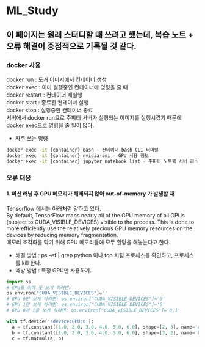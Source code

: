 # ML_Study
## 이 페이지는 원래 스터디할 때 쓰려고 했는데, 복습 노트 + 오류 해결이 중점적으로 기록될 것 같다.
### docker 사용
docker run : 도커 이미지에서 컨테이너 생성  
docker exec : 이미 실행중인 컨테이너에 명령을 줄 때  
docker restart : 컨테이너 재실행  
docker start : 종료된 컨테이너 실행  
docker stop : 실행중인 컨테이너 종료  
서버에서 docker run으로 주피터 서버가 실행되는 이미지를 실행시켰기 때문에 docker exec으로 명령을 줄 일이 많다.  
- 자주 쓰는 명령
```bash
docker exec -it {container} bash - 컨테이너 bash CLI 터미널 
docker exec -it {container} nvidia-smi - GPU 사용 정보
docker exec -it {container} jupyter notebook list - 주피터 노트북 서버 리스트, 토큰 확인
```
### 오류 대응
#### 1. 머신 러닝 후 GPU 메모리가 해제되지 않아 out-of-memory 가 발생할 때
Tensorflow 에서는 아래처럼 말하고 있다.  
By default, TensorFlow maps nearly all of the GPU memory of all GPUs (subject to CUDA_VISIBLE_DEVICES) visible to the process. This is done to more efficiently use the relatively precious GPU memory resources on the devices by reducing memory fragmentation.  
메모리 조각화를 막기 위해 GPU 메모리들에 모두 할당을 해놓는다고 한다.  
- 해결 방법 : ps -ef | grep python 이나 top 처럼 프로세스를 확인하고, 프로세스를 kill 한다.
- 예방 방법 : 특정 GPU만 사용하기.
```python
import os 
# GPU를 아예 못 보게 하려면: 
os.environ["CUDA_VISIBLE_DEVICES"]='' 
# GPU 0만 보게 하려면: os.environ["CUDA_VISIBLE_DEVICES"]='0' 
# GPU 1만 보게 하려면: os.environ["CUDA_VISIBLE_DEVICES"]='0'
# GPU 0과 1을 보게 하려면: os.environ["CUDA_VISIBLE_DEVICES"]='0,1'
```
```python
with tf.device('/device:GPU:0'):
  a = tf.constant([1.0, 2.0, 3.0, 4.0, 5.0, 6.0], shape=[2, 3], name='a')
  b = tf.constant([1.0, 2.0, 3.0, 4.0, 5.0, 6.0], shape=[3, 2], name='b')
  c = tf.matmul(a, b)
```
